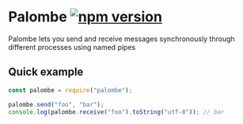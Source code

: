 # Palombe [![npm version](https://badge.fury.io/js/palombe.svg)](https://www.npmjs.com/package/palombe)

Palombe lets you send and receive messages synchronously through different processes using named pipes

## Quick example

```javascript
const palombe = require("palombe");

palombe.send("foo", "bar");
console.log(palombe.receive("foo").toString("utf-8")); // bar
```
